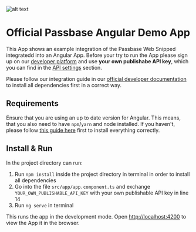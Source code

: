 ![alt text](https://passbase.com/assets/images/meta.jpg "Passbase Banner")

# Official Passbase Angular Demo App

This App shows an example integration of the Passbase Web Snipped integratedd into an Angular App. Before your try to run the App please sign up on our [developer platform](https://app.passbase.com/signup) and use **your own publishabe API key**, which you can find in the [API settings](https://app.passbase.com/settings/api) section. 

Please follow our integration guide in our [official developer documentation](https://docs.passbase.com/integrations/angular) to install all dependencies first in a correct way.

## Requirements

Ensure that you are using an up to date version for Angular. This means, that you also need to have `npm`/`yarn` and node installed. If you haven't, please follow [this guide here](https://www.codecademy.com/articles/react-setup-i) first to install everything correctly.

## Install & Run

In the project directory can run:

1. Run `npm install` inside the project directory in terminal in order to install all dependencies
2. Go into the file `src/app/app.component.ts` and exchange `YOUR_OWN_PUBLISHABLE_API_KEY` with your own publishable API key in line 14
3. Run `ng serve` in terminal 

This runs the app in the development mode. Open [http://localhost:4200](http://localhost:4200) to view the App it in the browser.
